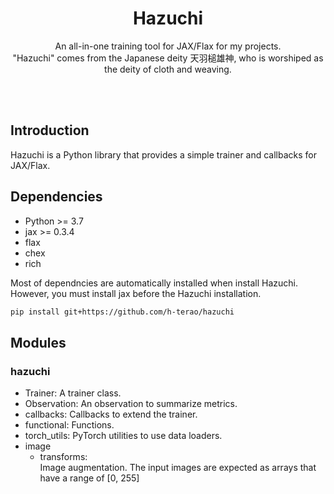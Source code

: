 <div align="center">

# Hazuchi

An all-in-one training tool for JAX/Flax for my projects. <br>
"Hazuchi" comes from the Japanese deity 天羽槌雄神, who is worshiped as the deity of cloth and weaving.

</div>

<br><br>

## Introduction

Hazuchi is a Python library that provides a simple trainer and callbacks for JAX/Flax.


## Dependencies

- Python >= 3.7
- jax >= 0.3.4
- flax
- chex
- rich

Most of dependncies are automatically installed when install Hazuchi.
However, you must install jax before the Hazuchi installation.

```bash
pip install git+https://github.com/h-terao/hazuchi
```

## Modules

### hazuchi
- Trainer: A trainer class.
- Observation: An observation to summarize metrics.
- callbacks: Callbacks to extend the trainer.
- functional: Functions.
- torch_utils: PyTorch utilities to use data loaders.
- image
    - transforms: <br> Image augmentation. The input images are expected as arrays that have a range of [0, 255]
